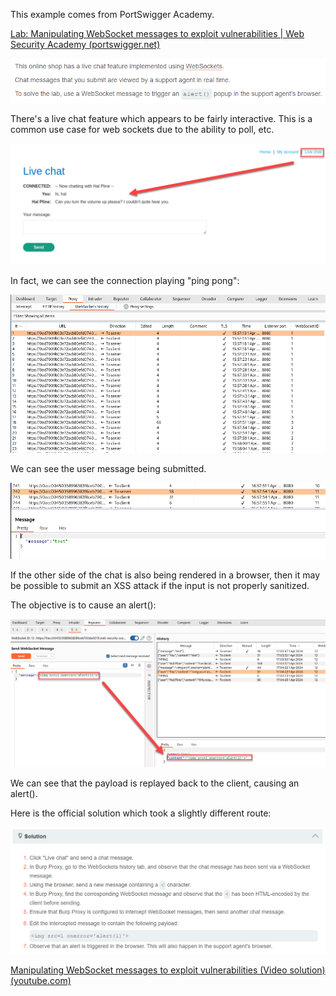 This example comes from PortSwigger Academy.

[Lab: Manipulating WebSocket messages to exploit vulnerabilities | Web Security Academy (portswigger.net)](https://portswigger.net/web-security/websockets/lab-manipulating-messages-to-exploit-vulnerabilities)

![](../../../../_attachments/screenshot_20240401155155.png)

There's a live chat feature which appears to be fairly interactive. This is a common use case for web sockets due to the ability to poll, etc.

![](../../../../_attachments/screenshot_20240401160058.png)

In fact, we can see the connection playing "ping pong":

![](../../../../_attachments/screenshot_20240401160229.png)

We can see the user message being submitted.

![](../../../../_attachments/screenshot_20240401170534.png)

If the other side of the chat is also being rendered in a browser, then it may be possible to submit an XSS attack if the input is not properly sanitized.

The objective is to cause an alert():

![](../../../../_attachments/screenshot_20240401170705.png)

We can see that the payload is replayed back to the client, causing an alert().


Here is the official solution which took a slightly different route:

![](../../../../_attachments/screenshot_20240401170824.png)

[Manipulating WebSocket messages to exploit vulnerabilities (Video solution) (youtube.com)](https://www.youtube.com/watch?v=63jRvCUkTEc)
